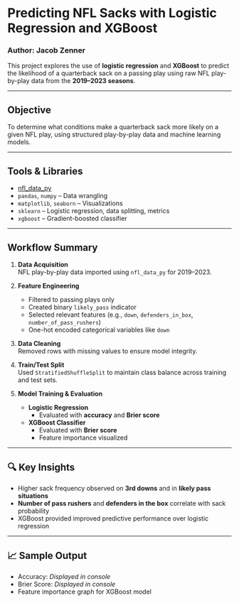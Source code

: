 # Predicting NFL Sacks with Logistic Regression and XGBoost  
### Author: Jacob Zenner

This project explores the use of **logistic regression** and **XGBoost** to predict the likelihood of a quarterback sack on a passing play using raw NFL play-by-play data from the **2019–2023 seasons**.

---

## Objective
To determine what conditions make a quarterback sack more likely on a given NFL play, using structured play-by-play data and machine learning models.

---

## Tools & Libraries
- [nfl_data_py](https://pypi.org/project/nfl-data-py/)
- `pandas`, `numpy` – Data wrangling
- `matplotlib`, `seaborn` – Visualizations
- `sklearn` – Logistic regression, data splitting, metrics
- `xgboost` – Gradient-boosted classifier

---

## Workflow Summary

1. **Data Acquisition**  
   NFL play-by-play data imported using `nfl_data_py` for 2019–2023.

2. **Feature Engineering**  
   - Filtered to passing plays only  
   - Created binary `likely_pass` indicator  
   - Selected relevant features (e.g., `down`, `defenders_in_box`, `number_of_pass_rushers`)  
   - One-hot encoded categorical variables like `down`  

3. **Data Cleaning**  
   Removed rows with missing values to ensure model integrity.

4. **Train/Test Split**  
   Used `StratifiedShuffleSplit` to maintain class balance across training and test sets.

5. **Model Training & Evaluation**  
   - **Logistic Regression**  
     - Evaluated with **accuracy** and **Brier score**  
   - **XGBoost Classifier**  
     - Evaluated with **Brier score**  
     - Feature importance visualized

---

## 🔍 Key Insights
- Higher sack frequency observed on **3rd downs** and in **likely pass situations**
- **Number of pass rushers** and **defenders in the box** correlate with sack probability
- XGBoost provided improved predictive performance over logistic regression

---

## 📈 Sample Output
- Accuracy: *Displayed in console*
- Brier Score: *Displayed in console*
- Feature importance graph for XGBoost model
